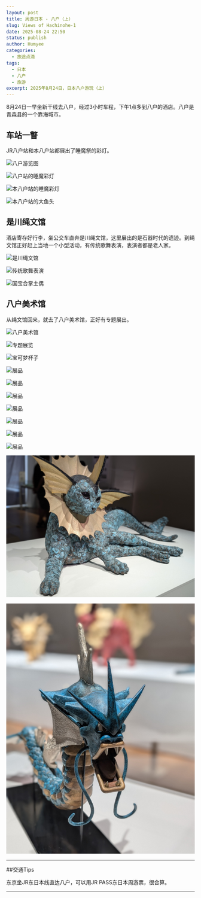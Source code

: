 ```yaml
---
layout: post
title: 周游日本 - 八户（上）
slug: Views of Hachinohe-1
date: 2025-08-24 22:50
status: publish
author: Humyee
categories: 
  - 旅途点滴
tags: 
  - 日本
  - 八户
  - 旅游
excerpt: 2025年8月24日，日本八户游玩（上）
---
```


8月24日一早坐新干线去八户，经过3小时车程，下午1点多到八户的酒店。八户是青森县的一个靠海城市。

<h2>车站一瞥</h2>

JR八户站和本八户站都展出了睡魔祭的彩灯。

![八户游览图](.\images\20250913-japan02/japan02-01.jpg "八户游览图")

![八户站的睡魔彩灯](.\images\20250913-japan02/japan02-02.jpg "八户站的睡魔彩灯")

![本八户站的睡魔彩灯](.\images\20250913-japan02/japan02-03.jpg "本八户站的睡魔彩灯")

![本八户站的大鱼头](.\images\20250913-japan02/japan02-04.jpg "本八户站的大鱼头")


<h2>是川绳文馆</h2>

酒店寄存好行李，坐公交车直奔是川绳文馆，这里展出的是石器时代的遗迹。到绳文馆正好赶上当地一个小型活动，有传统歌舞表演，表演者都是老人家。

![是川绳文馆](.\images\20250913-japan02/japan02-05.jpg "是川绳文馆")

![传统歌舞表演](.\images\20250913-japan02/japan02-06.jpg "传统歌舞表演")

![国宝合掌土偶](.\images\20250913-japan02/japan02-07.jpg "国宝合掌土偶")


<h2>八户美术馆</h2>

从绳文馆回来，就去了八户美术馆，正好有专题展出。

![八户美术馆](.\images\20250913-japan02/japan02-08.jpg "八户美术馆")

![专题展览](.\images\20250913-japan02/japan02-09.jpg "专题展览")

![宝可梦杯子](.\images\20250913-japan02/japan02-10.jpg "宝可梦杯子")

![展品](.\images\20250913-japan02/japan02-11.jpg "展品")

![展品](.\images\20250913-japan02/japan02-12.jpg "展品")

![展品](.\images\20250913-japan02/japan02-13.jpg "展品")

![展品](.\images\20250913-japan02/japan02-14.jpg "展品")

![展品](.\images\20250913-japan02/japan02-15.jpg "展品")

![展品](.\images\20250913-japan02/japan02-16.jpg "展品")

![展品](.\images\20250913-japan02/japan02-17.jpg "展品")

![展品](.\images\20250913-japan02/japan02-18.jpg "展品")

![展品](.\images\20250913-japan02/japan02-19.jpg "展品")


---

##交通Tips

东京坐JR东日本线直达八户，可以用JR PASS东日本周游票，很合算。

---